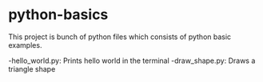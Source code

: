 # python-basics

This project is bunch of python files which consists of python basic examples.

-hello_world.py: Prints hello world in the terminal
-draw_shape.py: Draws a triangle shape